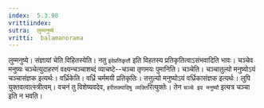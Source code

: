 ```yaml
---
index:  5.3.98
vrittiindex: 
sutra:  लुम्मनुष्ये
vritti:  balamanorama 
---
```


लुम्मनुष्ये। संज्ञायां चेति विहितस्येति। नतु `इवेप्रतिकृतौ` इति विहतस्य प्रतिकृतित्वाऽसंभवादिति भावः। चञ्चेव मनुष्यः चञ्चेत्युदाहरणं वक्ष्यन्चञ्चाशब्दं व्याचष्टे--चञ्चा तृणमयः पुमानिति। चञ्चेति। चञ्चातुल्यो मनुष्योऽयं चञ्चासंज्ञक इत्यर्थः। वर्ध्रिकेति। वर्ध्रि चर्ममयी प्रतिकृतिः। तत्तुल्यो मनुष्योऽयं वर्ध्रिकासंज्ञक इत्यर्थः। लुपि युक्तवत्वात्स्त्रीत्वम्। वचनं तु विशेष्यवदेव, `हरीतक्यादिषु व्यक्ति`रित्युक्तेः। तेन `चञ्चे इव मनुष्यौ` इत्यत्र चञ्चा इति न भवति। 

